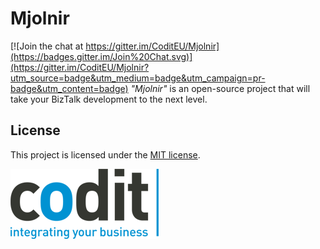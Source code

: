 Mjolnir
======================

[![Join the chat at https://gitter.im/CoditEU/Mjolnir](https://badges.gitter.im/Join%20Chat.svg)](https://gitter.im/CoditEU/Mjolnir?utm_source=badge&utm_medium=badge&utm_campaign=pr-badge&utm_content=badge)
_"Mjolnir"_ is an open-source project that will take your BizTalk development to the next level.


## License
This project is licensed under the [MIT license](license).


![Codit Logo](assets/codit_logo.png)